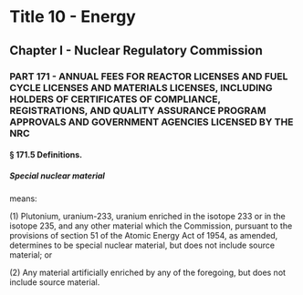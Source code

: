 
# Title 10 - Energy
## Chapter I - Nuclear Regulatory Commission
### PART 171 - ANNUAL FEES FOR REACTOR LICENSES AND FUEL CYCLE LICENSES AND MATERIALS LICENSES, INCLUDING HOLDERS OF CERTIFICATES OF COMPLIANCE, REGISTRATIONS, AND QUALITY ASSURANCE PROGRAM APPROVALS AND GOVERNMENT AGENCIES LICENSED BY THE NRC
#### § 171.5 Definitions.
##### Special nuclear material

means:

(1) Plutonium, uranium-233, uranium enriched in the isotope 233 or in the isotope 235, and any other material which the Commission, pursuant to the provisions of section 51 of the Atomic Energy Act of 1954, as amended, determines to be special nuclear material, but does not include source material; or

(2) Any material artificially enriched by any of the foregoing, but does not include source material.

